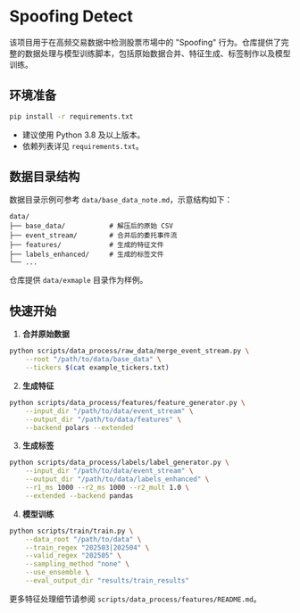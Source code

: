 # Spoofing Detect

该项目用于在高频交易数据中检测股票市場中的 "Spoofing" 行为。仓库提供了完整的数据处理与模型训练脚本，包括原始数据合并、特征生成、标签制作以及模型训练。

## 环境准备

```bash
pip install -r requirements.txt
```

- 建议使用 Python 3.8 及以上版本。
- 依赖列表详见 `requirements.txt`。

## 数据目录结构

数据目录示例可参考 `data/base_data_note.md`，示意结构如下：

```
data/
├── base_data/           # 解压后的原始 CSV
├── event_stream/        # 合并后的委托事件流
├── features/            # 生成的特征文件
├── labels_enhanced/     # 生成的标签文件
└── ...
```

仓库提供 `data/exmaple` 目录作为样例。

## 快速开始

1. **合并原始数据**

```bash
python scripts/data_process/raw_data/merge_event_stream.py \
    --root "/path/to/data/base_data" \
    --tickers $(cat example_tickers.txt)
```

2. **生成特征**

```bash
python scripts/data_process/features/feature_generator.py \
    --input_dir "/path/to/data/event_stream" \
    --output_dir "/path/to/data/features" \
    --backend polars --extended
```

3. **生成标签**

```bash
python scripts/data_process/labels/label_generator.py \
    --input_dir "/path/to/data/event_stream" \
    --output_dir "/path/to/data/labels_enhanced" \
    --r1_ms 1000 --r2_ms 1000 --r2_mult 1.0 \
    --extended --backend pandas
```

4. **模型训练**

```bash
python scripts/train/train.py \
    --data_root "/path/to/data" \
    --train_regex "202503|202504" \
    --valid_regex "202505" \
    --sampling_method "none" \
    --use_ensemble \
    --eval_output_dir "results/train_results"
```

更多特征处理细节请参阅 `scripts/data_process/features/README.md`。
